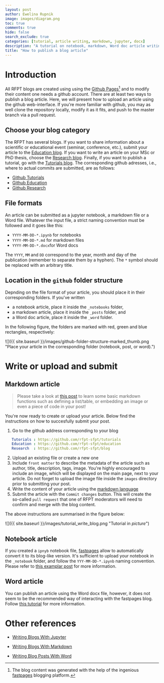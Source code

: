 ```yaml
---
layout: post
author: Ewelina Rupnik
image: images/diagram.png
toc: true
comments: true
hide: false
search_exclude: true
categories: [tutorial, article writing, markdown, jupyter, docx]
description: "A tutorial on notebook, markdown, Word doc article writing"
title: "How to publish a blog article"
---
```

# Introduction
All RFPT blogs are created using using the [Github Pages](https://pages.github.com/)[^1] and to modify their content one needs a github account. There are at least two ways to publish a blog article. Here, we will present how to upload an article using the github web-interface. If you're more familiar with github, you may as well clone the repository locally, modify it as it fits, and push to the master branch via a pull request.

## Choose your blog category

The RFPT has several blogs. If you want to share information about a scientific or educational event (seminar, conference, etc.), submit your article to the [Education blog](https://rfpt-sfpt.github.io/education). If you want to write an article on your MSc or PhD thesis, choose the [Research blog](https://rfpt-sfpt.github.io/blog). Finally, if you want to publish a tutorial, go with the [Tutorials blog](https://rfpt-sfpt.github.io/tutorials). The corresponding github adresses, i.e., where to actual commits are submitted, are as follows:
* [Github Tutorials](https://github.com/rfpt-sfpt/tutorials)
* [Github Education](https://github.com/rfpt-sfpt/education)
* [Github Research](https://github.com/rfpt-sfpt/blog)

## File formats
An article can be submitted as a jupyter notebook, a markdown file or a Word file. Whatever the input file, a strict naming convention must be followed and it goes like this:
- `YYYY-MM-DD-*.ipynb` for notebooks
- `YYYY-MM-DD-*.md` for markdown files 
- `YYYY-MM-DD-*.docx`for Word docs

The `YYYY`, `MM` and `DD` correspond to the year, month and day of the publication (remember to separate them by a hyphen). The `*` symbol should be replaced with an arbitrary title.

## Location in the `github` folder structure

Depnding on the file format of your article, you should place it in their corresponding folders. If you've written 
- a notebook article, place it inside the `_notebooks` folder, 
- a markdown article, place it inside the `_posts` folder, and
- a Word doc article, place it inside the `_word` folder.

In the following figure, the folders are marked with red, green and blue rectangles, respectively:

![]({{ site.baseurl }}/images/github-folder-structure-marked_thumb.png "Place your article in the corresponding folder (notebook, post, or word).")

# Write or upload and submit

## Markdown article
> Please take a look at [this post](https://rfpt-sfpt.github.io/education/markdown/2020/01/14/test-markdown-post.html) to learn some basic markdown functions such as defining a list/table, or embedding an image or even a piece of code in your post! 

You're now ready to create or upload your article. Below find the instructions on how to succesfully submit your post.


1. Go to the github address corresponding to your blog 
```yaml
   Tutorials : https://github.com/rfpt-sfpt/tutorials
   Education : https://github.com/rfpt-sfpt/education
   Research  : https://github.com/rfpt-sfpt/blog
```
2. Upload an existing file or create a new one
3. Include `front matter` to describe the metadata of the article such as author, title, description, tags, image. You're highly encouraged to include an image, which   will be displayed on the main page, next to your article. Do not forget to upload the image file inside the `images` directory prior to submitting your post. 
4. Write the content of your article using the [markdown language](https://guides.github.com/features/mastering-markdown/) 
5. Submit the article with the `Commit changes` button. This will create the so-called `pull request` that one of RFPT moderators will need to confirm and merge with the blog content.

The above instructions are summarised in the figure below:

![]({{ site.baseurl }}/images/tutorial_write_blog.png "Tutorial in *picture*")

## Notebook article

If you created a `ipnyb` notebook file, [fastpages](https://github.com/fastai/fastpages) allow to automatically convert it to its blog-like version. It's sufficient to upload your notebook in the `_notebook` folder, and follow the `YYY-MM-DD-*.ipynb` naming convention. Please refer to [this examplar post](https://rfpt-sfpt.github.io/tutorials/jupyter/2020/02/20/test.html) for more information.

## Word article

You can publish an article using the Word docx file, however, it does not seem to be the recommended way of interacting with the fastpages blog. Follow [this tutorial](https://fastpages.fast.ai/2020/01/01/Microsoft-Word-Example-Post.html) for more information.

# Other references

- [Writing Blogs With Jupyter](https://github.com/fastai/fastpages#writing-blog-posts-with-jupyter)

- [Writing Blogs With Markdown](https://github.com/fastai/fastpages#writing-blog-posts-with-markdown) 

- [Writing Blog Posts With Word](https://github.com/fastai/fastpages#writing-blog-posts-with-microsoft-word)

[^1]: The blog content was generated with the help of the ingenious [fastpages](https://github.com/fastai/fastpages) blogging platform.
